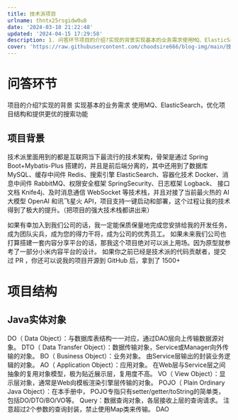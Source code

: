 ```yaml
---
title: 技术派项目
urlname: thntx25rsgidw0u8
date: '2024-03-10 21:22:48'
updated: '2024-04-15 17:29:58'
description: 1. 问答环节项目的介绍?实现的背景实现基本的业务需求使用MQ、ElasticSearch，优化项目结构和提供更优的搜索功能1.1. 项目背景技术派里面用到的都是互联网当下最流行的技术架构，骨架是通过 Spring Boot+Mybatis-Plus 搭建的，并且是前后端分离的，其中还用到了数...
cover: 'https://raw.githubusercontent.com/choodsire666/blog-img/main/技术派项目/cover.jpg'
---
```

# 问答环节
项目的介绍?实现的背景
实现基本的业务需求
使用MQ、ElasticSearch，优化项目结构和提供更优的搜索功能
## 项目背景
技术派里面用到的都是互联网当下最流行的技术架构，骨架是通过 Spring Boot+Mybatis-Plus 搭建的，并且是前后端分离的，其中还用到了数据库 MySQL、缓存中间件 Redis、搜索引擎 ElasticSearch、容器化技术 Docker、消息中间件 RabbitMQ、权限安全框架 SpringSecurity、日志框架 Logback、 接口文档 Knife4j、及时消息通信 WebSocket 等技术栈，并且对接了当前最火热的 AI 大模型 OpenAI 和讯飞星火 API，项目支持一键启动和部署，这个过程让我的技术得到了极大的提升。（把项目的强大技术栈都讲出来）

如果有幸加入到我们公司的话，我一定能保质保量地完成您安排给我的开发任务，成为团队尖兵，成为您的得力干将，成为公司的优秀员工。
如果未来我们公司也打算搭建一套内容分享平台的话，那我这个项目绝对可以派上用场。因为原型就参考了一部分小米内容平台的设计。
如果你之前已经是技术派的代码贡献者，提交过 PR ，你还可以说我的项目开源到 GitHub 后，拿到了 1500+ 
# 项目结构
## Java实体对象
DO（ Data Object）：与数据库表结构一一对应，通过DAO层向上传输数据源对象。
DTO（ Data Transfer Object）：数据传输对象，Service或Manager向外传输的对象。
BO（ Business Object）：业务对象。 由Service层输出的封装业务逻辑的对象。
AO（ Application Object）：应用对象。 在Web层与Service层之间抽象的复用对象模型，极为贴近展示层，复用度不高。
VO（ View Object）：显示层对象，通常是Web向模板渲染引擎层传输的对象。
POJO（ Plain Ordinary Java Object）：在本手册中， POJO专指只有setter/getter/toString的简单类，包括DO/DTO/BO/VO等。
Query：数据查询对象，各层接收上层的查询请求。 注意超过2个参数的查询封装，禁止使用Map类来传输。
DAO
# 

